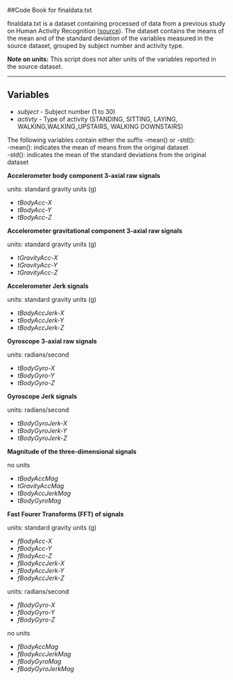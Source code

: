 ##Code Book for finaldata.txt


finaldata.txt is a dataset containing processed of data from a previous study on Human Activity Recognition ([source](https://d396qusza40orc.cloudfront.net/getdata%2Fprojectfiles%2FUCI%20HAR%20Dataset.zip)). The dataset contains the means of the mean and of the standard deviation of the variables measured in the source dataset, grouped by subject number and activity type.

**Note on units:** This script does not alter units of the variables reported in the source dataset.  
***
## Variables

- *subject* - Subject number (1 to 30)         
- *activty* - Type of activity (STANDING, SITTING, LAYING, WALKING,WALKING_UPSTAIRS, WALKING DOWNSTAIRS)


The following variables contain either the suffix -mean() or -std():      
-mean(): indicates the mean of means from the original dataset       
-std(): indicates the mean of the standard deviations from the original dataset      

**Accelerometer body component  3-axial raw signals** 

units: standard gravity units (g)

- *tBodyAcc-X* 
- *tBodyAcc-Y*
- *tBodyAcc-Z* 

**Accelerometer gravitational component 3-axial raw signals**

units: standard gravity units (g)

- *tGravityAcc-X*
- *tGravityAcc-Y*
- *tGravityAcc-Z* 

**Accelerometer Jerk signals**

units: standard gravity units (g)

- *tBodyAccJerk-X*
- *tBodyAccJerk-Y*
- *tBodyAccJerk-Z* 

**Gyroscope 3-axial raw signals**

units: radians/second

- *tBodyGyro-X*
- *tBodyGyro-Y*
- *tBodyGyro-Z* 

**Gyroscope Jerk signals**

units: radians/second

- *tBodyGyroJerk-X*
- *tBodyGyroJerk-Y*
- *tBodyGyroJerk-Z* 

**Magnitude of the three-dimensional signals**

no units

- *tBodyAccMag*
- *tGravityAccMag*
- *tBodyAccJerkMag*
- *tBodyGyroMag* 

**Fast Fourer Transforms (FFT) of signals**

units: standard gravity units (g)

- *fBodyAcc-X*
- *fBodyAcc-Y*
- *fBodyAcc-Z* 
- *fBodyAccJerk-X*
- *fBodyAccJerk-Y*
- *fBodyAccJerk-Z*

units: radians/second

- *fBodyGyro-X*
- *fBodyGyro-Y*
- *fBodyGyro-Z*

no units

- *fBodyAccMag*
- *fBodyAccJerkMag*
- *fBodyGyroMag*
- *fBodyGyroJerkMag*
